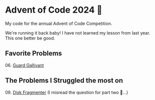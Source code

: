 # Advent of Code 2024 🎅

My code for the annual Advent of Code Competition.

We're running it back baby! I have not learned my lesson from last year. This one better be good.

## Favorite Problems

06\. [Guard Gallivant](https://adventofcode.com/2024/day/6)

## The Problems I Struggled the most on
09\. [Disk Fragmenter](https://adventofcode.com/2024/day/9) (I misread the question for part two 🫠...)